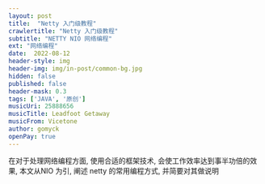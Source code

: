 ```yaml
---
layout: post
title:  "Netty 入门级教程"
crawlertitle: "Netty 入门级教程"
subtitle: "NETTY NIO 网络编程"
ext: "网络编程"
date:  2022-08-12
header-style: img
header-img: img/in-post/common-bg.jpg
hidden: false
published: false
header-mask: 0.3
tags: ['JAVA', '原创']
musicUri: 25888656
musicTitle: Leadfoot Getaway
musicFrom: Vicetone
author: gomyck
openPay: true
---
```


在对于处理网络编程方面, 使用合适的框架技术, 会使工作效率达到事半功倍的效果, 本文从NIO 为引, 阐述 netty 的常用编程方式, 并简要对其做说明

